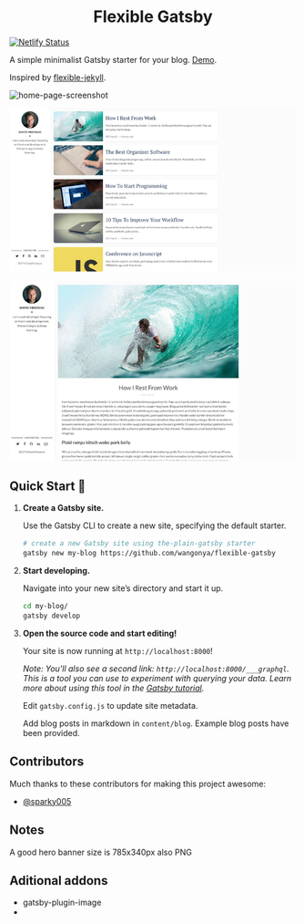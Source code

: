 <h1 align="center">
  Flexible Gatsby
</h1>

[![Netlify Status](https://api.netlify.com/api/v1/badges/a0a6e226-6c7a-43e0-bab6-0c658c8abca5/deploy-status)](https://app.netlify.com/sites/flexible-gatsby/deploys)

A simple minimalist Gatsby starter for your blog. [Demo](https://flexible-gatsby.netlify.com/).

Inspired by [flexible-jekyll](https://github.com/artemsheludko/flexible-jekyll).

![home-page-screenshot](./static/promo-img.jpg)

![home-page-screenshot](./static/home-page.jpg)

![blog-page-screenshot](./static/post-example.jpg)

## Quick Start 🚀

1.  **Create a Gatsby site.**

    Use the Gatsby CLI to create a new site, specifying the default starter.

    ```sh
    # create a new Gatsby site using the-plain-gatsby starter
    gatsby new my-blog https://github.com/wangonya/flexible-gatsby
    ```

2.  **Start developing.**

    Navigate into your new site’s directory and start it up.

    ```sh
    cd my-blog/
    gatsby develop
    ```

3.  **Open the source code and start editing!**

    Your site is now running at `http://localhost:8000`!

    _Note: You'll also see a second link: _`http://localhost:8000/___graphql`_. This is a tool you can use to experiment with querying your data. Learn more about using this tool in the [Gatsby tutorial](https://www.gatsbyjs.org/tutorial/part-five/#introducing-graphiql)._

    Edit `gatsby.config.js` to update site metadata.

    Add blog posts in markdown in `content/blog`. Example blog posts have been provided.

## Contributors

Much thanks to these contributors for making this project awesome:

-   [@sparky005](https://github.com/sparky005)

## Notes

A good hero banner size is 785x340px also PNG

## Aditional addons
- gatsby-plugin-image
- 
